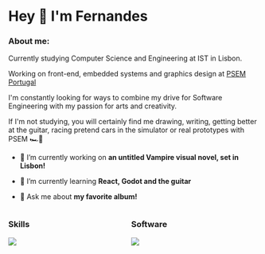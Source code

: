 # Hey 👋 I'm Fernandes

### About me: 
Currently studying Computer Science and Engineering at IST in Lisbon.

Working on front-end, embedded systems and graphics design at [PSEM Portugal](https://psemportugal.com/)

I'm constantly looking for ways to combine my drive for Software Engineering with my passion for arts and creativity.

If I'm not studying, you will certainly find me drawing, writing, getting better at the guitar, racing pretend cars in the simulator or real prototypes with PSEM 🏎️💨


- 🔭 I’m currently working on **an untitled Vampire visual novel, set in Lisbon!**

- 🌱 I’m currently learning **React, Godot and the guitar**

- 💬 Ask me about **my favorite album!**

<div align="center">
  <div align="left" style="display: flex; alignitems="flex-start">
    <div style="width: 48%; display: inline-block; margin-right: 1%;">
    <h3>Skills</h3>
      <a href="https://skillicons.dev">
        <img src="https://skillicons.dev/icons?i=python,c,java,js,html,css,linux,git&perline=4" />
      </a>
    </div>
    <div style=""width: 48%; display: inline-block;" >
    <h3>Software</h3>
      <a href="https://skillicons.dev">
        <img src="https://skillicons.dev/icons?i=vscode,vim,ps,pr,au,ai,figma,ableton&perline=4">
      </a>
    </div>
  </div>

</div>
<!--
**Scuffedwrldwide/Scuffedwrldwide** is a ✨ _special_ ✨ repository because its `README.md` (this file) appears on your GitHub profile.

Here are some ideas to get you started:

- 🔭 I’m currently working on ...
- 🌱 I’m currently learning ...
- 👯 I’m looking to collaborate on ...
- 🤔 I’m looking for help with ...
- 💬 Ask me about ...
- 📫 How to reach me: ...
- 😄 Pronouns: ...
- ⚡ Fun fact: ...
-->
